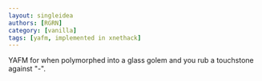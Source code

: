 ```yaml
---
layout: singleidea
authors: [RGRN]
category: [vanilla]
tags: [yafm, implemented in xnethack]
---
```

YAFM for when polymorphed into a glass golem and you rub a touchstone against "-".
